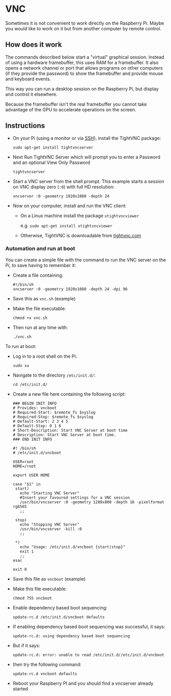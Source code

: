 # VNC

Sometimes it is not convenient to work directly on the Raspberry Pi. Maybe you would like to work on it but from another computer by remote control.

## How does it work

The commands described below start a "virtual" graphical session. Instead of using a hardware framebuffer, this uses RAM for a framebuffer. It also opens a network channel or port that allows programs on other computers (if they provide the password) to show the framebuffer and provide mouse and keyboard events.

This way you can run a desktop session on the Raspberry Pi, but display and control it elsewhere.

Because the framebuffer isn't the real framebuffer you cannot take advantage of the GPU to accelerate operations on the screen.

## Instructions

- On your Pi (using a monitor or via [SSH](ssh.md)), install the TightVNC package:

    ```
    sudo apt-get install tightvncserver
    ```
    
- Next Run TightVNC Server which will prompt you to enter a Password and an optional View Only Password

    ```
    tightvncserver
    ```

- Start a VNC server from the shell prompt. This example starts a session on VNC display zero (```:0```) with full HD resolution:

    ```
    vncserver :0 -geometry 1920x1080 -depth 24
    ```
    
- Now on your computer, install and run the VNC client:

    - On a Linux machine install the package ```xtightvncviewer```
    
        e.g. ```sudo apt-get install xtightvncviewer```
    
    - Otherwise, TightVNC is downloadable from [tightvnc.com](http://www.tightvnc.com/download.php)
    
### Automation and run at boot

You can create a simple file with the command to run the VNC server on the Pi, to save having to remember it:

- Create a file containing:

    ```
    #!/bin/sh
    vncserver :0 -geometry 1920x1080 -depth 24 -dpi 96
    ```
    
- Save this as ```vnc.sh``` (example)   

- Make the file executable:

    ```
    chmod +x vnc.sh
    ```
    
- Then run at any time with:

    ```
    ./vnc.sh
    ```
    
To run at boot:

- Log in to a root shell on the Pi:

    ```
    sudo su
    ```
    
- Navigate to the directory ```/etc/init.d/```:

    ```
    cd /etc/init.d/
    ```
    
- Create a new file here containing the following script:

    ```
    ### BEGIN INIT INFO
    # Provides: vncboot
    # Required-Start: $remote_fs $syslog
    # Required-Stop: $remote_fs $syslog
    # Default-Start: 2 3 4 5
    # Default-Stop: 0 1 6
    # Short-Description: Start VNC Server at boot time
    # Description: Start VNC Server at boot time.
    ### END INIT INFO
    
    #! /bin/sh
    # /etc/init.d/vncboot
    
    USER=root
    HOME=/root
    
    export USER HOME
    
    case "$1" in
     start)
       echo "Starting VNC Server"
       #Insert your favoured settings for a VNC session
       /usr/bin/vncserver :0 -geometry 1280x800 -depth 16 -pixelformat rgb565
       ;;
    
     stop)
       echo "Stopping VNC Server"
       /usr/bin/vncserver -kill :0
       ;;
    
     *)
       echo "Usage: /etc/init.d/vncboot {start|stop}"
       exit 1
       ;;
    esac
    
    exit 0
    ```
    
- Save this file as ```vncboot``` (example)

- Make this file executable:

    ```
    chmod 755 vncboot
    ```
    
- Enable dependency based boot sequencing:

    ```
    update-rc.d /etc/init.d/vncboot defaults
    ```
    
- If enabling dependency based boot sequencing was successful, it says:

    ```
    update-rc.d: using dependency based boot sequencing
    ```
    
- But if it says:

    ```
    update-rc.d: error: unable to read /etc/init.d//etc/init.d/vncboot
    ```
    
- then try the following command:

    ```
    update-rc.d vncboot defaults
    ```
    
- Reboot your Raspberry PI and you should find a vncserver already started